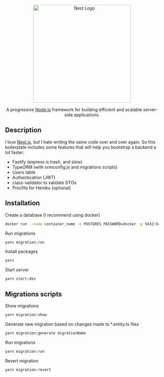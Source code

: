 <p align="center">
  <a href="http://nestjs.com/" target="blank"><img src="https://nestjs.com/img/logo_text.svg" width="320" alt="Nest Logo" /></a>
</p>

[circleci-image]: https://img.shields.io/circleci/build/github/nestjs/nest/master?token=abc123def456
[circleci-url]: https://circleci.com/gh/nestjs/nest

  <p align="center">A progressive <a href="http://nodejs.org" target="_blank">Node.js</a> framework for building efficient and scalable server-side applications.</p>

## Description

I love [Nest.js](https://github.com/nestjs/nest), but I hate writing the same code over and over again. So this boilerplate includes some features that will help you bootstrap a backend a lot faster:

- Fastify (express is trash, and slow)
- TypeORM (with ormconfig.js and migrations scripts)
- Users table
- Authentication (JWT)
- class-validator to validate DTOs
- Procfile for Heroku (optional)

## Installation

Create a database (I recommend using docker)

```bash
docker run --name container_name -e POSTGRES_PASSWORD=docker -p 5432:5432 -d postgres
```

Run migrations

```bash
yarn migration:run
```

Install packages

```bash
yarn
```

Start server

```bash
yarn start:dev
```

## Migrations scripts

Show migrations

```bash
yarn migration:show
```

Generate new migration based on changes made to \*.entity.ts files

```bash
yarn migration:generate migrationName
```

Run migrations

```bash
yarn migration:run
```

Revert migration

```bash
yarn migration:revert
```
